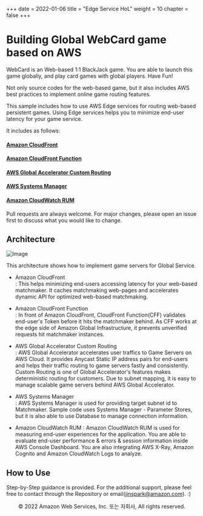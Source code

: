 +++
date = 2022-01-06
title = "Edge Service HoL"
weight = 10
chapter = false
+++

# Building Global WebCard game based on AWS

WebCard is an Web-based 1:1 BlackJack game. 
You are able to launch this game globally, and play card games with global players.
Have Fun!

Not only source codes for the web-based game, but it also includes AWS best practices to implement online game routing features.

This sample includes how to use AWS Edge services for routing web-based persistent games.
Using Edge services helps you to minimize end-user latency for your game service.

It includes as follows:       

#### [Amazon CloudFront](https://aws.amazon.com/cloudfront)
#### [Amazon CloudFront Function](https://aws.amazon.com/blogs/aws/introducing-cloudfront-functions-run-your-code-at-the-edge-with-low-latency-at-any-scale/)
#### [AWS Global Accelerator Custom Routing](https://aws.amazon.com/blogs/networking-and-content-delivery/introducing-aws-global-accelerator-custom-routing-accelerators/)
#### [AWS Systems Manager](https://aws.amazon.com/systems-manager)
#### [Amazon CloudWatch RUM](https://docs.aws.amazon.com/AmazonCloudWatch/latest/monitoring/CloudWatch-RUM.html)

Pull requests are always welcome. For major changes, please open an issue first to discuss what you would like to change.

## Architecture

![Image](https://d1zrwss8zuawdm.cloudfront.net/webcard21-architecture2.png)


This architecture shows how to implement game servers for Global Service.        

- Amazon CloudFront    
 : This helps minimizing end-users accessing latency for your web-based matchmaker.
It caches matchmaking web-pages and accelerates dynamic API for optimized web-based matchmaking.

- Amazon CloudFront Function     
 : In front of Amazon CloudFront, CloudFront Function(CFF) validates end-user's Token before it hits the matchmaker behind. As CFF works at the edge side of Amazon Global Infrastructure, it prevents unverified requests hit matchmaker instances.

- AWS Global Accelerator Custom Routing      
 : AWS Global Accelerator accelerates user traffics to Game Servers on AWS Cloud. It provides Anycast Static IP address pairs for end-users and helps their traffic routing to game servers fastly and consistently. Custom Routing is one of Global Accelerator's features makes deterministic routing for customers. Due to subnet mapping, it is easy to manage scalable game servers behind AWS Global Accelerator.

- AWS Systems Manager       
 : AWS Systems Manager is used for providing target subnet id to Matchmaker. Sample code uses Systems Manager - Parameter Stores, but it is also able to use Database to manage connection information.

- Amazon CloudWatch RUM
 : Amazon CloudWatch RUM is used for measuring end-user experiences for the application. You are able to evaluate end-user performance & errors & session information inside AWS Console Dashboard. You are also integrating AWS X-Ray, Amazon Cognito and Amazon CloudWatch Logs to analyze.


## How to Use

Step-by-Step guidance is provided. For the additional support, please feel free to contact through the Repository or email(jinspark@amazon.com). :) 


<p align="center">
© 2022 Amazon Web Services, Inc. 또는 자회사, All rights reserved.
</p>
